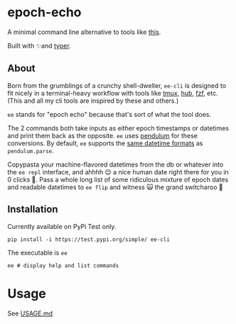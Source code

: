 # epoch-echo

A minimal command line alternative to tools like [this](https://www.epochconverter.com).

Built with ✨and [typer](https://github.com/tiangolo/typer).

## About

Born from the grumblings of a crunchy shell-dweller, `ee-cli` is designed to fit nicely in a terminal-heavy workflow with tools like [tmux](https://github.com/tmux/tmux/wiki), [hub](https://github.com/github/hub), [fzf](https://github.com/junegunn/fzf), etc. (This and all my cli tools are inspired by these and others.)

`ee` stands for "epoch echo" because that's sort of what the tool does.

The 2 commands both take inputs as either epoch timestamps or datetimes and print them back as the opposite. `ee` uses [pendulum](https://pendulum.eustace.io) for these conversions. By default, `ee` supports the [same datetime formats](https://pendulum.eustace.io/docs/#rfc-3339) as `pendulum.parse`.

Copypasta your machine-flavored datetimes from the db or whatever into the `ee repl` interface, and ahhhh 😌 a nice human date right there for you in 0 clicks 🌚. Pass a whole long list of some ridiculous mixture of epoch dates and readable datetimes to `ee flip` and witness 🙀 the grand switcharoo 🎠

## Installation

Currently available on PyPi Test only.

```shell
pip install -i https://test.pypi.org/simple/ ee-cli
```

The executable is `ee`

```shell
ee # display help and list commands
```

# Usage

See [USAGE.md](./USAGE.md)
